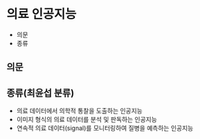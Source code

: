 # 의료 인공지능

- 의문
- 종류

## 의문

## 종류(최윤섭 분류)

- 의료 데이터에서 의학적 통찰을 도출하는 인공지능
- 이미지 형식의 의료 데이터를 분석 및 판독하는 인공지능
- 연속적 의료 데이터(signal)를 모니터링하여 질병을 예측하는 인공지능
